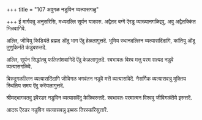+++
title = "107 अवुगळ नडुविन व्यत्यासगळु"

+++
ई मार्गवन्नु अनुसरिसि, मध्यदल्लि सूर्यन यादवरु. अद्वैतद बग्गॆ ऎरडु व्याख्यानगळिद्दवु, अवु अद्वैतक्किंत भिन्नवागिवॆ.

अल्लि, जीवियु किडियंतॆ ब्रह्मद ऒंदु भाग ऎंदु हेळलागुत्तदॆ. भूमिय स्थानदल्लिन व्यत्यासदिंदागि, कांतियु ऒंदु तुणुकिनंतॆ कंडुबरुत्तदॆ.

अल्लि, सूर्यन सिद्धांतवु फलितांशवागिदॆ ऎंदु केळलागुत्तदॆ. स्वभावतः विश्व मत्तु परम सत्यद नडुवॆ व्यत्यासगळिवॆ.

बिरुदुगळल्लिन व्यत्यासदिंदागि जीविगळ भगवंतन नडुवॆ मत्तॆ व्यत्यासविदॆ. नैसर्गिक व्यत्यासवन्नु मुक्तिय स्थितिय समय ऎंदु करॆयलागुत्तदॆ.

श्रीमद्भागवतवु इवॆरडर नडुविन व्यत्यासवॆंदु केळिबरुत्तदॆ. स्वभावतः परमात्मन विश्ववु जीविगळंतॆये इरुत्तदॆ.

आदरू ऎरडर नडुविन व्यत्यासवन्नु इब्बरू तिरस्करिसुत्तारॆ.

